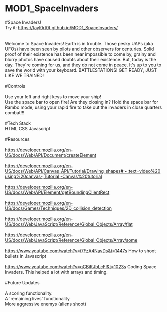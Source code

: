 # MOD1_SpaceInvaders
#Space Invaders!
<br>Try it: https://tayl0rt0t.github.io/MOD1_SpaceInvaders/
<br>
<br>
<br>
Welcome to Space Invaders! Earth is in trouble. Those pesky UAPs (aka UFOs) have been seen by pilots and other observers for centuries. Solid proof of their existence has been near impossible to come by, grainy and blurry photos have caused doubts about their existence. But, today is the day. They're coming for us, and they do not come in peace. It's up to you to save the world with your keyboard. BATTLESTATIONS! GET READY, JUST LIKE WE TRAINED!
<br>
<br>
#Controls
<br>
<br>
Use your left and right keys to move your ship!
<br>
Use the space bar to open fire! Are they closing in? Hold the space bar for Rambo mode, using your rapid fire to take out the invaders in close quarters combat!!!
<br>
<br>
#Tech Stack
<br>
HTML
CSS
Javascript
<br>
<br>
#Resources
<br>
<br>
https://developer.mozilla.org/en-US/docs/Web/API/Document/createElement
<br>
<br>
https://developer.mozilla.org/en-US/docs/Web/API/Canvas_API/Tutorial/Drawing_shapes#:~:text=video%20using%20canvas-,Tutorial,-Canvas%20tutorial
<br>
<br>
https://developer.mozilla.org/en-US/docs/Web/API/Element/getBoundingClientRect
<br>
<br>
https://developer.mozilla.org/en-US/docs/Games/Techniques/2D_collision_detection
<br>
<br>
https://developer.mozilla.org/en-US/docs/Web/JavaScript/Reference/Global_Objects/Array/flat
<br>
<br>
https://developer.mozilla.org/en-US/docs/Web/JavaScript/Reference/Global_Objects/Array/some
<br>
<br>
https://www.youtube.com/watch?v=i7FzA4NavDs&t=1447s   How to shoot bullets in Javascript
<br>
<br>
https://www.youtube.com/watch?v=qCBiKJbLcFI&t=1023s  Coding Space Invaders. This helped a lot with arrays and timing.
<br>
<br>
#Future Updates
<br>
<br>
A scoring functionality.
<br>
A 'remaining lives' functionality
<br>
More aggressive enemys (aliens shoot)